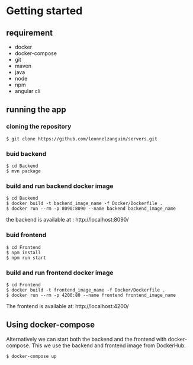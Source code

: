 # Getting started

## requirement

- docker
- docker-compose
- git
- maven
- java
- node
- npm
- angular cli

## running the app

### cloning the repository
```
$ git clone https://github.com/leonnelzanguim/servers.git
```
### buid backend
```
$ cd Backend
$ mvn package
```
### build and run backend docker image
```
$ cd Backend
$ docker build -t backend_image_name -f Docker/Dockerfile .
$ docker run --rm -p 8090:8090 --name backend backend_image_name
```

the backend is available at : http://localhost:8090/

### buid frontend
```
$ cd Frontend
$ npm install
$ npm run start
```
### build and run frontend docker image
```
$ cd Frontend
$ docker build -t frontend_image_name -f Docker/Dockerfile .
$ docker run --rm -p 4200:80 --name frontend frontend_image_name
```
The frontend is available at: http://localhost:4200/

## Using docker-compose

Alternatively we can start both the backend and the frontend with docker-compose.
This we use the backend and frontend image from DockerHub.

```
$ docker-compose up
```
